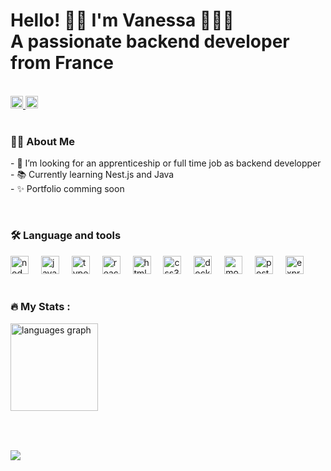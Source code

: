 
<div align="left">
<h1> Hello! 👋🏽 I'm Vanessa  👩🏽‍💻<br>A passionate backend developer from France  </h1>
<br clear="both">


  <div align="left">
   
   <a href="nessb.webdev@gmail.com" target="_blank">
    <img src="https://img.shields.io/static/v1?message=Gmail&logo=gmail&label=&color=D14836&logoColor=purple&labelColor=&style=plastic" height="20" alt="gmail logo"  />
  </a>
  <a href="https://www.linkedin.com/in/vanessa-berardozzi/" target="_blank">
    <img src="https://img.shields.io/static/v1?message=LinkedIn&logo=linkedin&label=&color=0077B5&logoColor=white&labelColor=&style=plastic" height="20" alt="linkedin logo"  />
  </a>
  
</div>
</div>
<br clear="both">


<h3 align="left">👩‍💻  About Me</h3>


<p align="left">- 🔭 I’m looking for an apprenticeship  or full time job as backend developper<br>- 📚 Currently learning Nest.js and Java<br>- ✨ Portfolio comming soon</p>

<br clear="both">

<h3 align="left">🛠 Language and tools</h3>

<div align="left">
  <img src="https://cdn.jsdelivr.net/gh/devicons/devicon/icons/nodejs/nodejs-original.svg" height="29" alt="nodejs logo"  />
  <img width="12" />
  <img src="https://cdn.jsdelivr.net/gh/devicons/devicon/icons/javascript/javascript-original.svg" height="29" alt="javascript logo"  />
  <img width="12" />
  <img src="https://cdn.jsdelivr.net/gh/devicons/devicon/icons/typescript/typescript-original.svg" height="29" alt="typescript logo"  />
  <img width="12" />
  <img src="https://cdn.jsdelivr.net/gh/devicons/devicon/icons/react/react-original.svg" height="29" alt="react logo"  />
  <img width="12" />
  <img src="https://cdn.jsdelivr.net/gh/devicons/devicon/icons/html5/html5-original.svg" height="29" alt="html5 logo"  />
  <img width="12" />
  <img src="https://cdn.jsdelivr.net/gh/devicons/devicon/icons/css3/css3-original.svg" height="29" alt="css3 logo"  />
  <img width="12" />
  <img src="https://cdn.jsdelivr.net/gh/devicons/devicon/icons/docker/docker-original.svg" height="29" alt="docker logo"  />
  <img width="12" />
  <img src="https://cdn.jsdelivr.net/gh/devicons/devicon/icons/mongodb/mongodb-original.svg" height="29" alt="mongodb logo"  />
  <img width="12" />
  <img src="https://cdn.jsdelivr.net/gh/devicons/devicon/icons/postgresql/postgresql-original.svg" height="29" alt="postgresql logo"  />
  <img width="12" />
  <img src="https://cdn.jsdelivr.net/gh/devicons/devicon/icons/express/express-original.svg" height="29" alt="express logo"  />
</div>

<br clear="both">

<h3 align="left">🔥 My Stats :</h3>

<div align="left">
  <img src="https://github-readme-stats.vercel.app/api/top-langs?username=vanessa-berardozzi&locale=en&hide_title=false&layout=compact&card_width=320&langs_count=5&theme=dracula&hide_border=false&order=2" height="140" alt="languages graph"  />
</div>

###

<br clear="both">

###


<div align="left">
  <img src="https://visitor-badge.laobi.icu/badge?page_id=vanessa-berardozzi.vanessa-berardozzi&left_color=mediumvioletred&right_color=darkmagenta"  />
</div>

###
